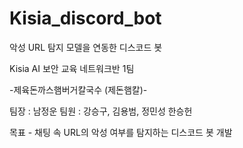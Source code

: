 # Kisia_discord_bot
 악성 URL 탐지 모델을 연동한 디스코드 봇
 
 Kisia AI 보안 교육 네트워크반 1팀 
 
 -제육돈까스햄버거칼국수 (제돈햄칼)-
 
팀장 : 남정운
팀원 : 강승구, 김용범, 정민성 한승헌

목표 - 채팅 속 URL의 악성 여부를 탐지하는 디스코드 봇 개발
